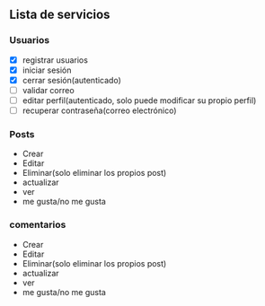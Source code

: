 ## Lista de servicios
### Usuarios
- [x] registrar usuarios
- [x] iniciar sesión
- [x] cerrar sesión(autenticado)
- [ ] validar correo
- [ ] editar perfil(autenticado, solo puede modificar su propio perfil)
- [ ] recuperar contraseña(correo electrónico)

### Posts
- Crear
- Editar
- Eliminar(solo eliminar los propios post)
- actualizar
- ver
- me gusta/no me gusta

### comentarios
- Crear
- Editar
- Eliminar(solo eliminar los propios post)
- actualizar
- ver
- me gusta/no me gusta
